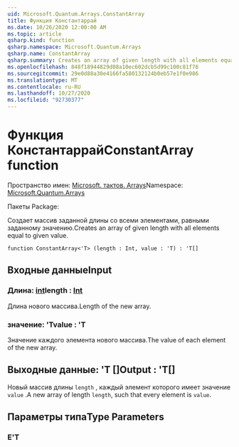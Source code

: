 ```yaml
---
uid: Microsoft.Quantum.Arrays.ConstantArray
title: Функция Константаррай
ms.date: 10/26/2020 12:00:00 AM
ms.topic: article
qsharp.kind: function
qsharp.namespace: Microsoft.Quantum.Arrays
qsharp.name: ConstantArray
qsharp.summary: Creates an array of given length with all elements equal to given value.
ms.openlocfilehash: 848f18944829d08a10ec602dcb5d99c100c81f76
ms.sourcegitcommit: 29e0d88a30e4166fa580132124b0eb57e1f0e986
ms.translationtype: MT
ms.contentlocale: ru-RU
ms.lasthandoff: 10/27/2020
ms.locfileid: "92730377"
---
```

# <a name="constantarray-function"></a><span data-ttu-id="61e9c-102">Функция Константаррай</span><span class="sxs-lookup"><span data-stu-id="61e9c-102">ConstantArray function</span></span>

<span data-ttu-id="61e9c-103">Пространство имен: [Microsoft. тактов. Arrays](xref:Microsoft.Quantum.Arrays)</span><span class="sxs-lookup"><span data-stu-id="61e9c-103">Namespace: [Microsoft.Quantum.Arrays](xref:Microsoft.Quantum.Arrays)</span></span>

<span data-ttu-id="61e9c-104">Пакеты [](https://nuget.org/packages/)</span><span class="sxs-lookup"><span data-stu-id="61e9c-104">Package: [](https://nuget.org/packages/)</span></span>


<span data-ttu-id="61e9c-105">Создает массив заданной длины со всеми элементами, равными заданному значению.</span><span class="sxs-lookup"><span data-stu-id="61e9c-105">Creates an array of given length with all elements equal to given value.</span></span>

```qsharp
function ConstantArray<'T> (length : Int, value : 'T) : 'T[]
```


## <a name="input"></a><span data-ttu-id="61e9c-106">Входные данные</span><span class="sxs-lookup"><span data-stu-id="61e9c-106">Input</span></span>

### <a name="length--int"></a><span data-ttu-id="61e9c-107">Длина: [int](xref:microsoft.quantum.lang-ref.int)</span><span class="sxs-lookup"><span data-stu-id="61e9c-107">length : [Int](xref:microsoft.quantum.lang-ref.int)</span></span>

<span data-ttu-id="61e9c-108">Длина нового массива.</span><span class="sxs-lookup"><span data-stu-id="61e9c-108">Length of the new array.</span></span>


### <a name="value--t"></a><span data-ttu-id="61e9c-109">значение: 'T</span><span class="sxs-lookup"><span data-stu-id="61e9c-109">value : 'T</span></span>

<span data-ttu-id="61e9c-110">Значение каждого элемента нового массива.</span><span class="sxs-lookup"><span data-stu-id="61e9c-110">The value of each element of the new array.</span></span>



## <a name="output--t"></a><span data-ttu-id="61e9c-111">Выходные данные: 'T []</span><span class="sxs-lookup"><span data-stu-id="61e9c-111">Output : 'T[]</span></span>

<span data-ttu-id="61e9c-112">Новый массив длины `length` , каждый элемент которого имеет значение `value` .</span><span class="sxs-lookup"><span data-stu-id="61e9c-112">A new array of length `length`, such that every element is `value`.</span></span>

## <a name="type-parameters"></a><span data-ttu-id="61e9c-113">Параметры типа</span><span class="sxs-lookup"><span data-stu-id="61e9c-113">Type Parameters</span></span>

### <a name="t"></a><span data-ttu-id="61e9c-114">Е</span><span class="sxs-lookup"><span data-stu-id="61e9c-114">'T</span></span>

